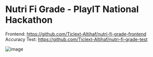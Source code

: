 # Nutri Fi Grade - PlayIT National Hackathon
Frontend: https://github.com/Ticlext-Altihaf/nutri-fi-grade-frontend
Accuracy Test: https://github.com/Ticlext-Altihaf/nutri-fi-grade-test

![image](https://github.com/user-attachments/assets/033388bc-7f90-4211-a4e8-dd0dd8e08677)
